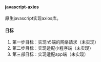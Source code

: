 #### javascript-axios
原生javascript实现axios库。
#### 目标
1. 第一步目标：实现h5端的网络请求（未实现）
2. 第二步目标：实现适配小程序端（未实现）
3. 第三部目标：实现适配app端（未实现）
